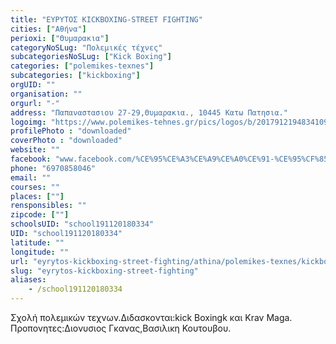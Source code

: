 ```yaml
---
title: "ΕΥΡΥΤΟΣ KICKBOXING-STREET FIGHTING"
cities: ["Αθήνα"]
perioxi: ["Θυμαρακια"]
categoryNoSLug: "Πολεμικές τέχνες"
subcategoriesNoSLug: ["Kick Boxing"]
categories: ["polemikes-texnes"]
subcategories: ["kickboxing"]
orgUID: ""
organisation: ""
orgurl: "-"
address: "Παπαναστασιου 27-29,Θυμαρακια., 10445 Κατω Πατησια."
logoimg: "https://www.polemikes-tehnes.gr/pics/logos/b/2017912194834109.jpg"
profilePhoto : "downloaded"
coverPhoto : "downloaded"
website: ""
facebook: "www.facebook.com/%CE%95%CE%A3%CE%A9%CE%A0%CE%91-%CE%95%CF%85%CF%81%CF%85%CF%84%CE%BF%CF%82-kick-boxing-1717194748560239/"
phone: "6970858046"
email: ""
courses: ""
places: [""]
rensponsibles: ""
zipcode: [""]
schoolsUID: "school191120180334"
UID: "school191120180334"
latitude: ""
longitude: ""
url: "eyrytos-kickboxing-street-fighting/athina/polemikes-texnes/kickboxing"
slug: "eyrytos-kickboxing-street-fighting"
aliases:
    - /school191120180334
---
```



Σχολή πολεμικών τεχνων.Διδασκονται:kick Boxingk και Krav Maga. Προπονητες:Διονυσιος Γκανας,Βασιλικη Κουτουβου.

